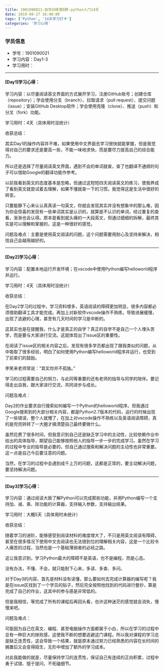 ```yaml
---
title: 1901090021-自学训练营8群-python入门14天
date: 2019-08-27 16:40:00
tags: ['Python', '14天学习打卡']
categories: '学习心得'
---
```


### 学员信息
- 学号：1901090021
- 学习内容：Day1-3
- 学习用时：

------

#### [Day1]学习心得：

学习内容：以尽量阅读英文界面的方式展开学习，注册GitHub账号；创建仓库（repository）；学会使用分支（branch）、拉取请求（pull request）、提交问题（issue）；安装GitHub Desktop软件；学会使用克隆（clone）、推送（push）和分叉（fork）功能。

学习用时：4天（具体用时没统计）

收获总结：

其实Day1的操作内容并不难，如果使用中文界面去学习很快就能掌握，但是我觉得对自己的要求还是要高一些，不能一味地求快，而是要尽力提高自己的综合能力。

所以还是选择了尽量阅读英文界面，遇到不会的单词就查，查了也翻译不通顺的句子可以借助Google的翻译功能作参考。

以前我看到英文的态度基本是忽略，但通过这短短四天阅读英文的练习，使我养成了看到英文就尝试着去理解，如果不懂就查一下的习惯。我觉得这是生活中很好的转变。

只要能静下心来认认真真读一句英文，你就会发现其实并没有想象中的那么难，因为你会惊喜的发现有一些单词其实是认识的，就算是不认识的单词，经过重复的查看，渐渐也会认得。原本是看到就头痛的一大段英文，但通过细细的拆解，最终其实是可以理解和掌握的，这是一种很好的感觉。

问题及难点：主要是使用英文阅读的问题，这个问题需要用耐心及坚持来解决，相信自己会越用越好的。

------

#### [Day2]学习心得：

学习内容：配置本地运行开发环境；在vscode中使用Python编写helloworld程序并运行。

学习用时：4天（具体用时没统计）

收获总结：

在Day2学习的过程中，学习资料增多，英语阅读的障碍更加明显，很多内容都必须借助翻译工具才能完成。再加上对新软件vscode操作不熟练，导致进展缓慢，出现了逃避的心理，甚至有几天时间的学习是中断的。

这其实也是在提醒我，什么才是真正的自学？真正的自学不是自己一个人埋头苦学，而是要与大家进行交流。这就体现出了issue区的重要性。

在阅读了issue区的相关内容之后，发现有很多学员都出现了跟我类似的问题，从中吸取了很多经验，明白了如何使用Python编写helloworld程序并运行，也受到了前辈们的鼓励。

李笑来老师常说：“其实你并不孤独。”

学习的过程需要自己的努力，与此同等重要的还有老师的指导与同学的陪伴。要记得走出自我，跟大家进行交流，共同进步与成长。

问题及难点：

Day2的作业要求自行搜索如何编写一个Python的helloworld程序。但我通过Google搜索到的大部分相关内容，都是Python2.7版本的代码，运行的时候出现了一些错误，整个人就懵了，在加上对vscode操作不熟练以及英语阅读障碍，真的是兜兜转转了一大圈才搞清楚自己最终要做什么。

虽然花费了很多时间，但我意识到自己还是缺乏学习中的主动性，比较依赖作业中给出的具体指导，期望自己能够按照他人的指导一步一步的完成学习。虽然在学习的过程中专业的指导是必要的，但自己通过搜索和解决问题的主动性也非常重要。这一点是自己今后要注意的问题。

当然，在学习的过程中会遇到成千上万的问题，这都是正常的，要主动解决问题，要坚持解决问题。

------

#### [Day3]学习心得：

学习内容：通过阅读大致了解Python可以完成那些功能，并用Python编写一个支持加、减、乘、除功能的计算器，支持输入参数，支持输出结果。

学习用时：大概5天（具体用时未统计）

收获总结：

随着学习的进阶，能够感受到阅读材料的难度增大了，不只是用英文阅读有障碍，甚至在很多情况下使用中文去阅读也无法很到位的理解相关内容，这是一个比较令人痛苦的过程，当然也是一个基础薄弱者的必经之路。

这让我意识到，学习Python最大的障碍不是英语，也不是编程，而是心态。

没有办法，不懂、不会，就只能耐下心来，多读、多查、多问。

对于Day3的内容，首先是材料没有读懂，那么要如何去完成计算器的编写呢？我是在issue区找到了一个学员的贴子，然后完全按照他找到的代码进行誊抄，算是完成了自己的作业，这其中的参与感是非常低的。

但是我相信，等完成了所有的课程后再回头看，也许这种迷茫的感觉就会消失，慢慢来吧。

问题及难点：

可能因为自己在英文、编程、甚至电脑操作方面都属于小白，所以在学习的过程中总有一种巨大的挫败感，这使我不断的想要逃避这门课程。所以我对课程的学习总是缺乏连贯性，这会导致一个结果，就是原本通过努力已经熟悉的内容在长时间的搁置后又会变得陌生，无形中增加了额外的学习成本。

对此我能做的就是，尽量保持学习的连贯性，保证自己有连续的正向积累，过程中勇于试错、擅于提问，不死磕细节。
